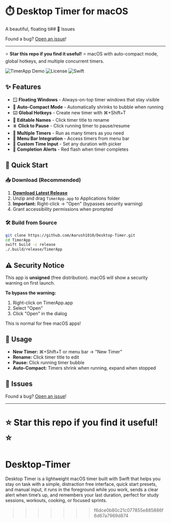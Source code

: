 # ⏱️ Desktop Timer for macOS

A beautiful, floating ti## 🐛 Issues

Found a bug? [Open an issue](https://github.com/Aarush1010/Desktop-Timer/issues)!

---

⭐ **Star this repo if you find it useful!** ⭐ macOS with auto-compact mode, global hotkeys, and multiple concurrent timers.

![TimerApp Demo](https://img.shields.io/badge/macOS-13.0+-blue) ![License](https://img.shields.io/badge/license-MIT-green) ![Swift](https://img.shields.io/badge/Swift-5.9+-orange)

## ✨ Features

- 🪟 **Floating Windows** - Always-on-top timer windows that stay visible
- 🫧 **Auto-Compact Mode** - Automatically shrinks to bubble when running
- ⌨️ **Global Hotkeys** - Create new timer with ⌘+Shift+T
- 📝 **Editable Names** - Click timer title to rename
- ⏸️ **Click to Pause** - Click running timer to pause/resume
- 🎯 **Multiple Timers** - Run as many timers as you need
- 📱 **Menu Bar Integration** - Access timers from menu bar
- 🎨 **Custom Time Input** - Set any duration with picker
- 🔴 **Completion Alerts** - Red flash when timer completes

## 🚀 Quick Start

### 📥 Download (Recommended)

1. **[Download Latest Release](https://github.com/Aarush1010/Desktop-Timer/releases/latest)**
2. Unzip and drag `TimerApp.app` to Applications folder
3. **Important:** Right-click → "Open" (bypasses security warning)
4. Grant accessibility permissions when prompted

### 🛠 Build from Source

```bash
git clone https://github.com/Aarush1010/Desktop-Timer.git
cd TimerApp
swift build -c release
./.build/release/TimerApp
```

## ⚠️ Security Notice

This app is **unsigned** (free distribution). macOS will show a security warning on first launch.

**To bypass the warning:**
1. Right-click on TimerApp.app
2. Select "Open"  
3. Click "Open" in the dialog

This is normal for free macOS apps!

## 🎯 Usage

- **New Timer:** ⌘+Shift+T or menu bar → "New Timer"
- **Rename:** Click timer title to edit
- **Pause:** Click running timer bubble
- **Auto-Compact:** Timers shrink when running, expand when stopped

## 🐛 Issues

Found a bug? [Open an issue](https://github.com/Aarush1010/Desktop-Timer/issues)!

---

⭐ **Star this repo if you find it useful!** ⭐
=======
# Desktop-Timer
Desktop Timer is a lightweight macOS timer built with Swift that helps you stay on task with a simple, distraction free interface, quick start presets, and manual input, it runs in the foreground while you work, sends a clear alert when time’s up, and remembers your last duration, perfect for study sessions, workouts, cooking, or focused sprints.
>>>>>>> f6dce0b80c21c077855e885886f6d67a7969d874
